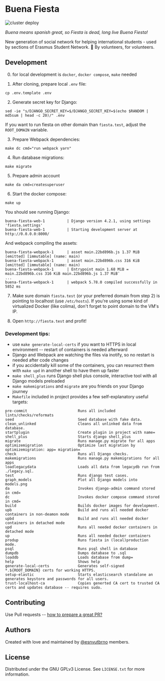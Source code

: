 # Buena Fiesta

![cluster deploy](https://github.com/esnvutbrno/buena-fiesta/actions/workflows/deploy.yml/badge.svg)

_Buena means spanish great, so Fiesta is dead, long live Buena Fiesta!_

New generation of social network for helping international students - used by sections of Erasmus Student Network. 💜
By volunteers, for volunteers.

## Development

0. for local development is `docker`, `docker compose`, `make` needed

1. After cloning, prepare local `.env` file:
```shell
cp .env.template .env
```

2. Generate secret key for Django:
```shell
sed -ie "s/DJANGO_SECRET_KEY=$/DJANGO_SECRET_KEY=$(echo $RANDOM | md5sum | head -c 20)/" .env
```

If you want to run fiesta on other domain than `fiesta.test`, adjust the `ROOT_DOMAIN` variable.

3. Prepare Webpack dependencies:
```shell
make dc cmd="run webpack yarn"
```

4. Run database migrations:
```shell
make migrate
```

5. Prepare admin account
```shell
make da cmd=createsuperuser
```

6. Start the docker compose:
```shell
make up
```

You should see running Django:

```
buena-fiesta-web-1          | Django version 4.2.1, using settings 'fiesta.settings'
buena-fiesta-web-1          | Starting development server at http://0.0.0.0:8000/
```

And webpack compiling the assets:

```
buena-fiesta-webpack-1      | asset main.22bd896b.js 1.37 MiB [emitted] [immutable] (name: main)
buena-fiesta-webpack-1      | asset main.22bd896b.css 316 KiB [emitted] [immutable] (name: main)
buena-fiesta-webpack-1      | Entrypoint main 1.68 MiB = main.22bd896b.css 316 KiB main.22bd896b.js 1.37 MiB¨
...
buena-fiesta-webpack-1      | webpack 5.78.0 compiled successfully in 5852 ms
```

7. Make sure domain `fiesta.test` (or your preferred domain from step 2) is pointing to localhost (use `/etc/hosts`). If you're using some kind of virtualized Docker (like colima), don't forget to point domain to the VM's IP.

8. Open `http://fiesta.test` and profit!

### Development tips:
* use `make generate-local-certs` if you want to HTTPS in local environment -- restart of containers is needed afterward
* Django and Webpack are watching the files via inotify, so no restart is needed after code changes
* if you accidentally kill some of the containers, you can resurrect them with `make upd` in another shell to have them up faster
* `make shell_plus` runs Django shell plus console, interactive tool with all Django models preloaded
* `make makemigrations` and `migrate` are you friends on your Django journey
* `Makefile` included in project provides a few self-explanatory useful targets:

```
pre-commit                       Runs all included lints/checks/reformats
seed                             Seed database with fake data.
clean_unlinked                   Cleans all unlinked data from database.
startplugin                      Create plugin in project with name=
shell_plus                       Starts django shell_plus
migrate                          Runs manage.py migrate for all apps
optimizemigration                Optimize last migration by optimizemigration: app= migration=
check                            Runs all Django checks.
makemigrations                   Runs manage.py makemigrations for all apps
loadlegacydata                   Loads all data from legacydb run from ./legacy.sql.
test                             Runs django test cases.
graph_models                     Plot all Django models into models.png
da                               Invokes django-admin command stored in cmd=
dc                               Invokes docker compose command stored in cmd=
build                            Builds docker images for development.
upb                              Build and runs all needed docker containers in non-deamon mode
upbd                             Build and runs all needed docker containers in detached mode
upd                              Runs all needed docker containers in detached mode
up                               Runs all needed docker containers
produp                           Runs fiesta in (local)production mode.
psql                             Runs psql shell in database
dumpdb                           Dumps database to .sql
loaddb                           Loads database from dump=
help                             Shows help
generate-local-certs             Generates self-signed *.${ROOT_DOMAIN} certs for working HTTPS.
setup-elastic                    Starts elasticsearch standalone an generates keystore and passwords for all users.
trust-localhost-ca               Copies generted CA cert to trusted CA certs and updates database -- requires sudo.
```

## Contributing

Use Pull requests -- [how to prepare a great PR?](https://github.blog/2015-01-21-how-to-write-the-perfect-pull-request/)


## Authors

Created with love and maintained by [@esnvutbrno](https://github.com/esnvutbrno) members.

## License

Distributed under the GNU GPLv3 License. See `LICENSE.txt` for more information.
